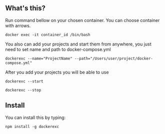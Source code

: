 ## What's this?

Run command bellow on your chosen container. You can choose container with arrows.

```
docker exec -it container_id /bin/bash
```

You also can add your projects and start them from anywhere, you just need to set name and path to docker-compose.yml

```
dockerexc --name="ProjectName" --path="/Users/user/project/docker-compose.yml"
```

After you add your projects you will be able to use

```
dockerexc --start
```

```
dockerexc --stop
```
## Install

You can install this by typing:

```
npm install -g dockerexc
```
